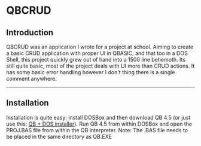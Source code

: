 # QBCRUD

## Introduction
QBCRUD was an application I wrote for a project at school. Aiming to create a basic CRUD application with proper UI in QBASIC, and that too in a DOS Shell, this project quickly grew out of hand into a 1500 line behemoth. Its still quite basic, most of the project deals with UI more than CRUD actions. It has some basic error handling however I don't thing there is a single comment anywhere. 

*** 

## Installation

Installation is quite easy: install DOSBox and then download QB 4.5 (or just use this: [QB + DOS installer](https://bit.ly/2UA57vP)). Run QB 4.5 from within DOSBox and open the PROJ.BAS file from within the QB interpreter.
Note: The .BAS file needs to be placed in the same directory as QB.EXE
